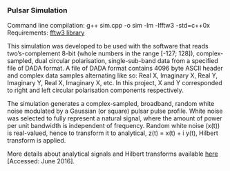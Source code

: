### Pulsar Simulation

Command line compilation: g++ sim.cpp -o sim -lm -lfftw3 -std=c++0x
Requirements: [fftw3 library](http://www.fftw.org)

This simulation was developed to be used with the software that reads two’s-complement 8-bit (whole numbers in the range [-127; 128]), complex-sampled, dual circular polarisation, single-sub-band data from a specified file of DADA format. A file of DADA format contains 4096 byte ASCII header and complex data samples alternating like so: Real X, Imaginary X, Real Y, Imaginary Y, Real X, Imaginary X, etc. In this project, X and Y corresponded to right and left circular polarisation components respectively.

The simulation generates a complex-sampled, broadband, random white noise modulated by a Gaussian (or square) pulsar pulse profile. White noise was selected to fully represent a natural signal, where the amount of power per unit bandwidth is independent of frequency. Random white noise (x(t)) is real-valued, hence to transform it to analytical, z(t) = x(t) + i y(t), Hilbert transform is applied. 

More details about analytical signals and Hilbert transforms available [here](http://astronomy.swin.edu.au/research/theses/wvanstratenthesis.pdf) [Accessed: June 2016].

